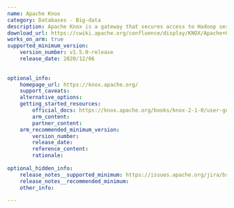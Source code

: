 ```yaml
---
name: Apache Knox
category: Databases - Big-data
description: Apache Knox is a gateway that secures access to Hadoop services, providing a REST API for authentication and authorization management.
download_url: https://cwiki.apache.org/confluence/display/KNOX/Apache+Knox+Releases
works_on_arm: true
supported_minimum_version:
    version_number: v1.5.0-release
    release_date: 2020/12/06
 
 
optional_info:
    homepage_url: https://knox.apache.org/
    support_caveats:
    alternative_options:
    getting_started_resources:
        official_docs: https://knox.apache.org/books/knox-2-1-0/user-guide.html#Quick+Start
        arm_content:
        partner_content:
    arm_recommended_minimum_version:
        version_number:
        release_date:
        reference_content:
        rationale:
 
optional_hidden_info:
    release_notes__supported_minimum: https://issues.apache.org/jira/browse/KNOX-2535
    release_notes__recommended_minimum:
    other_info:
 
---
```

